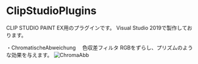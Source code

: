 # ClipStudioPlugins
CLIP STUDIO PAINT EX用のプラグインです。
Visual Studio 2019で製作しております。

・ChromatischeAbweichung
　色収差フィルタ
  RGBをずらし、プリズムのような効果を与えます。
![ChromaAbb](https://github.com/Um6ra1/ClipStudioPlugins/assets/13694490/dddbc844-2449-486d-bcbe-146db5ebce52)
